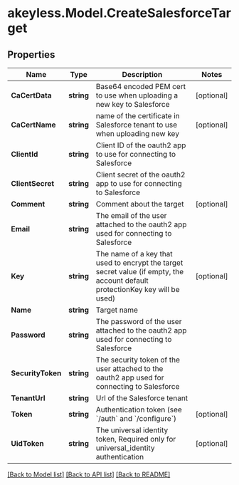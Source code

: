 # akeyless.Model.CreateSalesforceTarget

## Properties

Name | Type | Description | Notes
------------ | ------------- | ------------- | -------------
**CaCertData** | **string** | Base64 encoded PEM cert to use when uploading a new key to Salesforce | [optional] 
**CaCertName** | **string** | name of the certificate in Salesforce tenant to use when uploading new key | [optional] 
**ClientId** | **string** | Client ID of the oauth2 app to use for connecting to Salesforce | 
**ClientSecret** | **string** | Client secret of the oauth2 app to use for connecting to Salesforce | 
**Comment** | **string** | Comment about the target | [optional] 
**Email** | **string** | The email of the user attached to the oauth2 app used for connecting to Salesforce | 
**Key** | **string** | The name of a key that used to encrypt the target secret value (if empty, the account default protectionKey key will be used) | [optional] 
**Name** | **string** | Target name | 
**Password** | **string** | The password of the user attached to the oauth2 app used for connecting to Salesforce | 
**SecurityToken** | **string** | The security token of the user attached to the oauth2 app used for connecting to Salesforce | 
**TenantUrl** | **string** | Url of the Salesforce tenant | 
**Token** | **string** | Authentication token (see &#x60;/auth&#x60; and &#x60;/configure&#x60;) | [optional] 
**UidToken** | **string** | The universal identity token, Required only for universal_identity authentication | [optional] 

[[Back to Model list]](../README.md#documentation-for-models) [[Back to API list]](../README.md#documentation-for-api-endpoints) [[Back to README]](../README.md)

